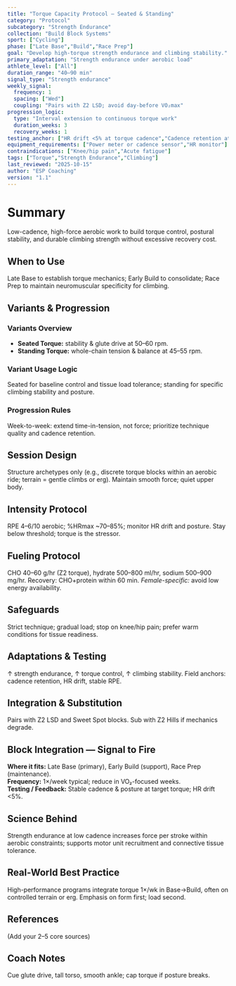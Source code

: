 ```yaml
---
title: "Torque Capacity Protocol — Seated & Standing"
category: "Protocol"
subcategory: "Strength Endurance"
collection: "Build Block Systems"
sport: ["Cycling"]
phase: ["Late Base","Build","Race Prep"]
goal: "Develop high-torque strength endurance and climbing stability."
primary_adaptation: "Strength endurance under aerobic load"
athlete_level: ["All"]
duration_range: "40–90 min"
signal_type: "Strength endurance"
weekly_signal:
  frequency: 1
  spacing: ["Wed"]
  coupling: "Pairs with Z2 LSD; avoid day-before VO₂max"
progression_logic:
  type: "Interval extension to continuous torque work"
  duration_weeks: 3
  recovery_weeks: 1
testing_anchor: ["HR drift <5% at torque cadence","Cadence retention at set torque","RPE alignment"]
equipment_requirements: ["Power meter or cadence sensor","HR monitor"]
contraindications: ["Knee/hip pain","Acute fatigue"]
tags: ["Torque","Strength Endurance","Climbing"]
last_reviewed: "2025-10-15"
author: "ESP Coaching"
version: "1.1"
---
```


# Summary
Low-cadence, high-force aerobic work to build torque control, postural stability, and durable climbing strength without excessive recovery cost.

## When to Use
Late Base to establish torque mechanics; Early Build to consolidate; Race Prep to maintain neuromuscular specificity for climbing.

## Variants & Progression
### Variants Overview
- **Seated Torque:** stability & glute drive at 50–60 rpm.  
- **Standing Torque:** whole-chain tension & balance at 45–55 rpm.  
### Variant Usage Logic
Seated for baseline control and tissue load tolerance; standing for specific climbing stability and posture.  
### Progression Rules
Week-to-week: extend time-in-tension, not force; prioritize technique quality and cadence retention.

## Session Design
Structure archetypes only (e.g., discrete torque blocks within an aerobic ride; terrain = gentle climbs or erg). Maintain smooth force; quiet upper body.

## Intensity Protocol
RPE 4–6/10 aerobic; %HRmax ~70–85%; monitor HR drift and posture. Stay below threshold; torque is the stressor.

## Fueling Protocol
CHO 40–60 g/hr (Z2 torque), hydrate 500–800 ml/hr, sodium 500–900 mg/hr. Recovery: CHO+protein within 60 min. *Female-specific:* avoid low energy availability.

## Safeguards
Strict technique; gradual load; stop on knee/hip pain; prefer warm conditions for tissue readiness.

## Adaptations & Testing
↑ strength endurance, ↑ torque control, ↑ climbing stability. Field anchors: cadence retention, HR drift, stable RPE.

## Integration & Substitution
Pairs with Z2 LSD and Sweet Spot blocks. Sub with Z2 Hills if mechanics degrade.

## Block Integration — Signal to Fire
**Where it fits:** Late Base (primary), Early Build (support), Race Prep (maintenance).  
**Frequency:** 1×/week typical; reduce in VO₂-focused weeks.  
**Testing / Feedback:** Stable cadence & posture at target torque; HR drift <5%.

## Science Behind
Strength endurance at low cadence increases force per stroke within aerobic constraints; supports motor unit recruitment and connective tissue tolerance.

## Real-World Best Practice
High-performance programs integrate torque 1×/wk in Base→Build, often on controlled terrain or erg. Emphasis on form first; load second.

## References
(Add your 2–5 core sources)

## Coach Notes
Cue glute drive, tall torso, smooth ankle; cap torque if posture breaks.
